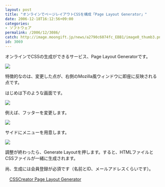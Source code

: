 ```yaml
---
layout: post
title: "オンラインでページレイアウトCSSを構成「Page Layout Generator」"
date: 2006-12-18T16:12:56+09:00
categories:
- ソフトウェア
permalink: /2006/12/3086/
catch: http://image.moongift.jp/news/a2790c6074fc_EBB1/image0_thumb3.png
id: 3069
---
```

オンラインでCSSの生成ができるサービス、Page Layout Generatorです。

 

[![](http://image.moongift.jp/news/a2790c6074fc_EBB1/image0_thumb.png)](http://image.moongift.jp/news/a2790c6074fc_EBB1/image02.png)

 

特徴的なのは、変更した点が、右側のMozilla風ウィンドウに即座に反映される点です。

 

はじめは下のような画面です。

 

[![](http://image.moongift.jp/news/a2790c6074fc_EBB1/image0_thumb2.png)](http://image.moongift.jp/news/a2790c6074fc_EBB1/image06.png)

 

例えば、フッターを変更します。

 

[![](http://image.moongift.jp/news/a2790c6074fc_EBB1/image0_thumb3.png)](http://image.moongift.jp/news/a2790c6074fc_EBB1/image09.png)

 

サイドにメニューを用意します。

 

[![](http://image.moongift.jp/news/a2790c6074fc_EBB1/image0_thumb4.png)](http://image.moongift.jp/news/a2790c6074fc_EBB1/image012.png)

 

調整が終わったら、Generate Layoutを押します。すると、HTMLファイルとCSSファイルが一緒に生成されます。

 

尚、生成には会員登録が必須です（名前とID、メールアドレスくらいです）。

 

　[CSSCreator Page Layout Generator](http://www.csscreator.com/version2/pagelayout.php)

